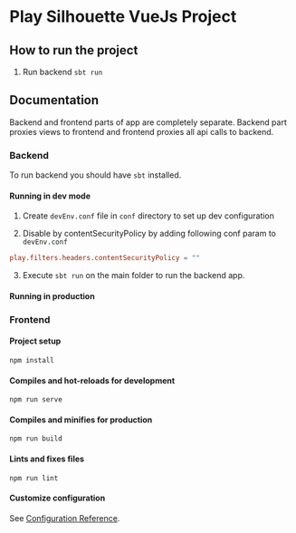Play Silhouette VueJs Project
=====================================

## How to run the project

1. Run backend 
`sbt run`

## Documentation
Backend and frontend parts of app are completely separate. Backend part proxies views to frontend and frontend proxies all
api calls to backend.   

### Backend
To run backend you should have `sbt` installed. 

#### Running in dev mode
1. Create `devEnv.conf` file in `conf` directory to set up dev configuration

2. Disable by contentSecurityPolicy by adding following conf param to `devEnv.conf` 
```conf
play.filters.headers.contentSecurityPolicy = ""
```
 
3. Execute `sbt run` on the main folder to run the backend app.

#### Running in production

### Frontend

#### Project setup
```
npm install
```

#### Compiles and hot-reloads for development
```
npm run serve
```

#### Compiles and minifies for production
```
npm run build
```

#### Lints and fixes files
```
npm run lint
```

#### Customize configuration
See [Configuration Reference](https://cli.vuejs.org/config/).
